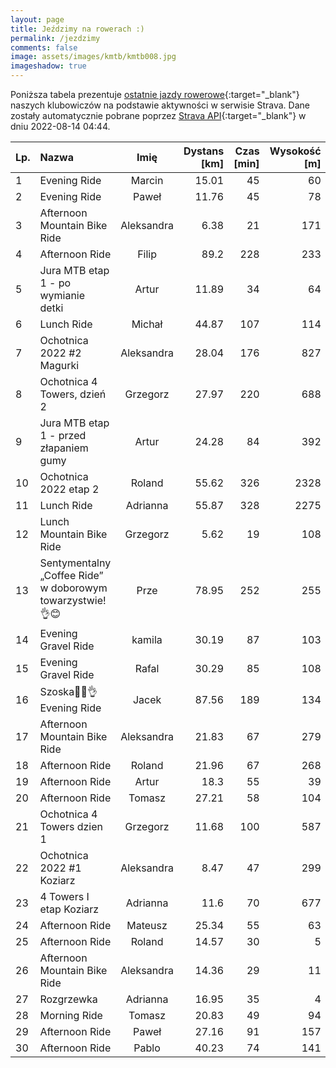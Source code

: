 ```yaml
---
layout: page
title: Jeździmy na rowerach :)
permalink: /jezdzimy
comments: false
image: assets/images/kmtb/kmtb008.jpg
imageshadow: true
---
```


Poniższa tabela prezentuje [ostatnie jazdy rowerowe](https://www.strava.com/clubs/336381){:target="_blank"} naszych klubowiczów na podstawie aktywności w serwisie Strava. Dane zostały automatycznie pobrane poprzez [Strava API](https://developers.strava.com/docs/reference/#api-Clubs-getClubActivitiesById){:target="_blank"} w dniu 2022-08-14 04:44.

Lp. | Nazwa | Imię | Dystans [km] | Czas [min] | Wysokość [m]
:--- | :--- | :---: | ---: | ---: | ---:
1|Evening Ride|Marcin|15.01|45|60
2|Evening Ride|Paweł|11.76|45|78
3|Afternoon Mountain Bike Ride|Aleksandra|6.38|21|171
4|Afternoon Ride|Filip|89.2|228|233
5|Jura MTB etap 1 - po wymianie detki|Artur|11.89|34|64
6|Lunch Ride|Michał|44.87|107|114
7|Ochotnica 2022 #2 Magurki|Aleksandra|28.04|176|827
8|Ochotnica 4 Towers, dzień 2|Grzegorz|27.97|220|688
9|Jura MTB etap 1 - przed złapaniem gumy|Artur|24.28|84|392
10|Ochotnica 2022 etap 2 |Roland|55.62|326|2328
11|Lunch Ride|Adrianna|55.87|328|2275
12|Lunch Mountain Bike Ride|Grzegorz|5.62|19|108
13|Sentymentalny „Coffee Ride” w doborowym towarzystwie!👌😊|Prze|78.95|252|255
14|Evening Gravel Ride|kamila|30.19|87|103
15|Evening Gravel Ride|Rafal|30.29|85|108
16|Szoska🚴‍♂️👌 Evening Ride|Jacek|87.56|189|134
17|Afternoon Mountain Bike Ride|Aleksandra|21.83|67|279
18|Afternoon Ride|Roland|21.96|67|268
19|Afternoon Ride|Artur|18.3|55|39
20|Afternoon Ride|Tomasz|27.21|58|104
21|Ochotnica 4 Towers dzien 1|Grzegorz|11.68|100|587
22|Ochotnica 2022 #1 Koziarz|Aleksandra|8.47|47|299
23|4 Towers I etap Koziarz|Adrianna|11.6|70|677
24|Afternoon Ride|Mateusz|25.34|55|63
25|Afternoon Ride|Roland|14.57|30|5
26|Afternoon Mountain Bike Ride|Aleksandra|14.36|29|11
27|Rozgrzewka|Adrianna|16.95|35|4
28|Morning Ride|Tomasz|20.83|49|94
29|Afternoon Ride|Paweł|27.16|91|157
30|Afternoon Ride|Pablo|40.23|74|141
